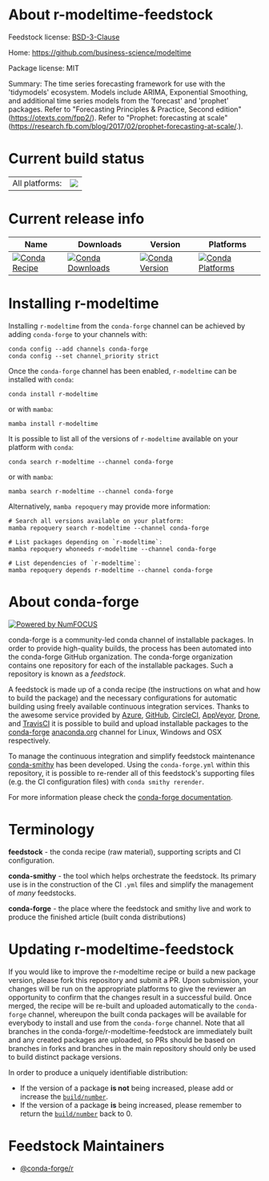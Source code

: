 About r-modeltime-feedstock
===========================

Feedstock license: [BSD-3-Clause](https://github.com/conda-forge/r-modeltime-feedstock/blob/main/LICENSE.txt)

Home: https://github.com/business-science/modeltime

Package license: MIT

Summary: The time series forecasting framework for use with the 'tidymodels' ecosystem. Models include ARIMA, Exponential Smoothing, and additional time series models from the 'forecast' and 'prophet' packages. Refer to "Forecasting Principles & Practice, Second edition" (<https://otexts.com/fpp2/>). Refer to "Prophet: forecasting at scale" (<https://research.fb.com/blog/2017/02/prophet-forecasting-at-scale/>.).

Current build status
====================


<table><tr><td>All platforms:</td>
    <td>
      <a href="https://dev.azure.com/conda-forge/feedstock-builds/_build/latest?definitionId=12757&branchName=main">
        <img src="https://dev.azure.com/conda-forge/feedstock-builds/_apis/build/status/r-modeltime-feedstock?branchName=main">
      </a>
    </td>
  </tr>
</table>

Current release info
====================

| Name | Downloads | Version | Platforms |
| --- | --- | --- | --- |
| [![Conda Recipe](https://img.shields.io/badge/recipe-r--modeltime-green.svg)](https://anaconda.org/conda-forge/r-modeltime) | [![Conda Downloads](https://img.shields.io/conda/dn/conda-forge/r-modeltime.svg)](https://anaconda.org/conda-forge/r-modeltime) | [![Conda Version](https://img.shields.io/conda/vn/conda-forge/r-modeltime.svg)](https://anaconda.org/conda-forge/r-modeltime) | [![Conda Platforms](https://img.shields.io/conda/pn/conda-forge/r-modeltime.svg)](https://anaconda.org/conda-forge/r-modeltime) |

Installing r-modeltime
======================

Installing `r-modeltime` from the `conda-forge` channel can be achieved by adding `conda-forge` to your channels with:

```
conda config --add channels conda-forge
conda config --set channel_priority strict
```

Once the `conda-forge` channel has been enabled, `r-modeltime` can be installed with `conda`:

```
conda install r-modeltime
```

or with `mamba`:

```
mamba install r-modeltime
```

It is possible to list all of the versions of `r-modeltime` available on your platform with `conda`:

```
conda search r-modeltime --channel conda-forge
```

or with `mamba`:

```
mamba search r-modeltime --channel conda-forge
```

Alternatively, `mamba repoquery` may provide more information:

```
# Search all versions available on your platform:
mamba repoquery search r-modeltime --channel conda-forge

# List packages depending on `r-modeltime`:
mamba repoquery whoneeds r-modeltime --channel conda-forge

# List dependencies of `r-modeltime`:
mamba repoquery depends r-modeltime --channel conda-forge
```


About conda-forge
=================

[![Powered by
NumFOCUS](https://img.shields.io/badge/powered%20by-NumFOCUS-orange.svg?style=flat&colorA=E1523D&colorB=007D8A)](https://numfocus.org)

conda-forge is a community-led conda channel of installable packages.
In order to provide high-quality builds, the process has been automated into the
conda-forge GitHub organization. The conda-forge organization contains one repository
for each of the installable packages. Such a repository is known as a *feedstock*.

A feedstock is made up of a conda recipe (the instructions on what and how to build
the package) and the necessary configurations for automatic building using freely
available continuous integration services. Thanks to the awesome service provided by
[Azure](https://azure.microsoft.com/en-us/services/devops/), [GitHub](https://github.com/),
[CircleCI](https://circleci.com/), [AppVeyor](https://www.appveyor.com/),
[Drone](https://cloud.drone.io/welcome), and [TravisCI](https://travis-ci.com/)
it is possible to build and upload installable packages to the
[conda-forge](https://anaconda.org/conda-forge) [anaconda.org](https://anaconda.org/)
channel for Linux, Windows and OSX respectively.

To manage the continuous integration and simplify feedstock maintenance
[conda-smithy](https://github.com/conda-forge/conda-smithy) has been developed.
Using the ``conda-forge.yml`` within this repository, it is possible to re-render all of
this feedstock's supporting files (e.g. the CI configuration files) with ``conda smithy rerender``.

For more information please check the [conda-forge documentation](https://conda-forge.org/docs/).

Terminology
===========

**feedstock** - the conda recipe (raw material), supporting scripts and CI configuration.

**conda-smithy** - the tool which helps orchestrate the feedstock.
                   Its primary use is in the construction of the CI ``.yml`` files
                   and simplify the management of *many* feedstocks.

**conda-forge** - the place where the feedstock and smithy live and work to
                  produce the finished article (built conda distributions)


Updating r-modeltime-feedstock
==============================

If you would like to improve the r-modeltime recipe or build a new
package version, please fork this repository and submit a PR. Upon submission,
your changes will be run on the appropriate platforms to give the reviewer an
opportunity to confirm that the changes result in a successful build. Once
merged, the recipe will be re-built and uploaded automatically to the
`conda-forge` channel, whereupon the built conda packages will be available for
everybody to install and use from the `conda-forge` channel.
Note that all branches in the conda-forge/r-modeltime-feedstock are
immediately built and any created packages are uploaded, so PRs should be based
on branches in forks and branches in the main repository should only be used to
build distinct package versions.

In order to produce a uniquely identifiable distribution:
 * If the version of a package **is not** being increased, please add or increase
   the [``build/number``](https://docs.conda.io/projects/conda-build/en/latest/resources/define-metadata.html#build-number-and-string).
 * If the version of a package **is** being increased, please remember to return
   the [``build/number``](https://docs.conda.io/projects/conda-build/en/latest/resources/define-metadata.html#build-number-and-string)
   back to 0.

Feedstock Maintainers
=====================

* [@conda-forge/r](https://github.com/orgs/conda-forge/teams/r/)


